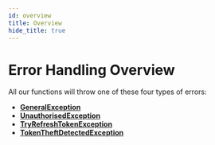 ```yaml
---
id: overview
title: Overview
hide_title: true
---
```


# Error Handling Overview

All our functions will throw one of these four types of errors:
- **[GeneralException](./general-error)**
- **[UnauthorisedException](./unauthorised)**
- **[TryRefreshTokenException](./try-refresh-token)**
- **[TokenTheftDetectedException](./token-theft-detected)**